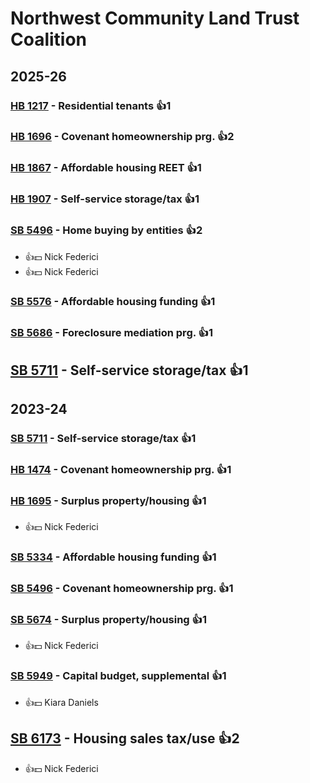 # Northwest Community Land Trust Coalition
## 2025-26

### [HB 1217](/bill/2025-26/hb/1217/) - Residential tenants 👍1  

### [HB 1696](/bill/2025-26/hb/1696/) - Covenant homeownership prg. 👍2  

### [HB 1867](/bill/2025-26/hb/1867/) - Affordable housing REET 👍1  

### [HB 1907](/bill/2025-26/hb/1907/) - Self-service storage/tax 👍1  

### [SB 5496](/bill/2025-26/sb/5496/) - Home buying by entities 👍2  
* 👍💵 Nick Federici
* 👍💵 Nick Federici

### [SB 5576](/bill/2025-26/sb/5576/) - Affordable housing funding 👍1  

### [SB 5686](/bill/2025-26/sb/5686/) - Foreclosure mediation prg. 👍1  

## [SB 5711](/bill/2025-26/sb/5711/) - Self-service storage/tax 👍1  

## 2023-24

### [SB 5711](/bill/2023-24/sb/5711/) - Self-service storage/tax 👍1  

### [HB 1474](/bill/2023-24/hb/1474/) - Covenant homeownership prg. 👍1  

### [HB 1695](/bill/2023-24/hb/1695/) - Surplus property/housing 👍1  
* 👍💵 Nick Federici

### [SB 5334](/bill/2023-24/sb/5334/) - Affordable housing funding 👍1  

### [SB 5496](/bill/2023-24/sb/5496/) - Covenant homeownership prg. 👍1  

### [SB 5674](/bill/2023-24/sb/5674/) - Surplus property/housing 👍1  
* 👍💵 Nick Federici

### [SB 5949](/bill/2023-24/sb/5949/) - Capital budget, supplemental 👍1  
* 👍💵 Kiara Daniels

## [SB 6173](/bill/2023-24/sb/6173/) - Housing sales tax/use 👍2  
* 👍💵 Nick Federici
